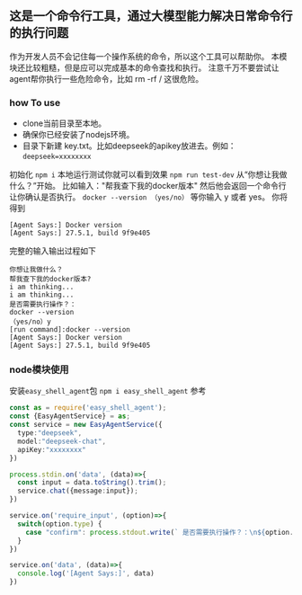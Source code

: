 ## 这是一个命令行工具，通过大模型能力解决日常命令行的执行问题

作为开发人员不会记住每一个操作系统的命令，所以这个工具可以帮助你。
本模块还比较粗糙，但是应可以完成基本的命令查找和执行。
注意千万不要尝试让agent帮你执行一些危险命令，比如 rm -rf /
这很危险。

### how To use

+ clone当前目录至本地。
+ 确保你已经安装了nodejs环境。
+ 目录下新建 key.txt。比如deepseek的apikey放进去。例如：`deepseek=xxxxxxxx`

初始化
```npm i```
本地运行测试你就可以看到效果
```npm run test-dev```
从“你想让我做什么？”开始。
比如输入："帮我查下我的docker版本"
然后他会返回一个命令行让你确认是否执行。
``docker --version （yes/no）``
等你输入 y 或者 yes。
你将得到

```
[Agent Says:] Docker version 
[Agent Says:] 27.5.1, build 9f9e405
```

完整的输入输出过程如下

```
你想让我做什么？
帮我查下我的docker版本?
i am thinking...
i am thinking...
是否需要执行操作？：
docker --version
（yes/no）y
[run command]:docker --version
[Agent Says:] Docker version 
[Agent Says:] 27.5.1, build 9f9e405
```

### node模块使用
安装`easy_shell_agent`包
```npm i easy_shell_agent```
参考
```typescript
const as = require('easy_shell_agent');
const {EasyAgentService} = as;
const service = new EasyAgentService({
  type:"deepseek",
  model:"deepseek-chat",
  apiKey:"xxxxxxxx"
})

process.stdin.on('data', (data)=>{
  const input = data.toString().trim();
  service.chat({message:input});
})

service.on('require_input', (option)=>{
  switch(option.type) {
    case "confirm": process.stdout.write(` 是否需要执行操作？：\n${option.content}\n（yes/no）`)
  }
})

service.on('data', (data)=>{
  console.log('[Agent Says:]', data)
})
```
